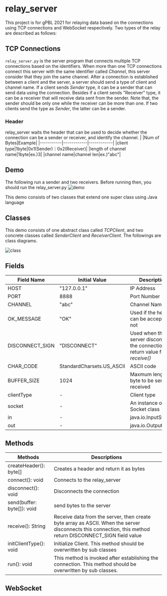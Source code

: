 # relay_server
This project is for gPBL 2021 for relaying data based on the connections using TCP connections and WebSocket respectively.
Two types of the relay are described as follows:


## TCP Connections
`relay_server.py` is the server program that connects multiple TCP connections based on the identifiers. When more than one TCP connections connect this server with the same identifier called *Channel*, this server consider that they join the same channel. After a connection is established between a client and the server, a server should send a type of client and channel name. If a client sends *Sender* type, it can be a sender that can send data using the connection. Besides if a client sends "Receiver" type, it can be a receiver that will receive data sent from the sender. Note that, the sender should be only one while the receiver can be more than one. If two clients send the type as *Sender*, the latter can be a sender.

### Header
relay_server waits the header that can be used to decide whether the connection can be a sender or receiver, and identify the channel.
|  |Num of Bytes|Example|
|-----------|------------|------------|
|client type|1byte|0x1(Sender)｜0x2(Receiver)|
|length of channel name|1byte|ex.)3|
|channel name|channel len|ex.)"abc"|

## Demo
The following run a sender and two receivers. Before running then, you should run the relay_server.py
![demo](https://user-images.githubusercontent.com/52157596/104133039-6bab0e80-53c4-11eb-8b99-6abc4ff7d79a.gif)

This demo consists of two classes that extend one super class using Java language

## Classes
This demo consists of one abstract class called *TCPClient*, and two concrete classes called *SenderClient* and *ReceiverClient*. The followings are class diagrams.


![class](https://user-images.githubusercontent.com/52157596/104190985-3eac3980-5460-11eb-9c7b-51717357f0e4.png)

## Fields
|Field Name|Initial Value|Descriptions|
|-----------|------------|------------|
|HOST|"127.0.0.1"|IP Address|
|PORT|8888|Port Number|
|CHANNEL|"abc"|Channel Name|
|OK_MESSAGE|"OK"|Used if the header can be accepted or not|
|DISCONNECT_SIGN|"DISCONNECT"|Used when the server disconnects the connection as a return value from *receive()*|
|CHAR_CODE|StandardCharsets.US_ASCII|ASCII code|
|BUFFER_SIZE|1024|Maxmum length of byte to be sent and received|
|clientType|-|Client type|
|socket|-|An instance of Socket class|
|in|-|java.io.InputStream|
|out|-|java.io.OutputStream|

## Methods
|Methods|Descriptions|
|-----------|------------|
|createHeader(): byte[]|Creates a header and return it as bytes|
|connect(): void| Connects to the relay_server|
|disconnect(): void|Disconnects the connection|
|send(buffer: byte[]): void|send bytes to the server|
|receive(): String|Receive data from the server, then create byte array as ASCII. When the server disconnects this connection, this method return DISCONNECT_SIGN field value|
|initClientType(): void|Initialize Client. This method should be overwritten by sub classes|
|run(): void|This method is invoked after establishing the connection. This method should be overwritten by sub classes.|


## WebSocket



